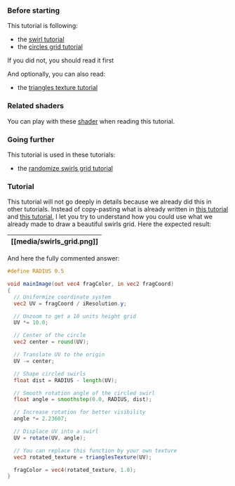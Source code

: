 ### Before starting

This tutorial is following:
- the [swirl tutorial](Swirl)
- the [circles grid tutorial](Circles-grid)

If you did not, you should read it first

And optionally, you can also read:
- the [triangles texture tutorial](Triangles-texture)

### Related shaders

You can play with these [shader]() when reading this tutorial.

### Going further

This tutorial is used in these tutorials:
- the [randomize swirls grid tutorial](Randomize-swirls-grid)

### Tutorial

This tutorial will not go deeply in details because we already did this
in other tutorials. Instead of copy-pasting what is already written in
[this tutorial](Swirl) and [this tutorial](Circles-grid), I let you try to
understand how you could use what we already made to draw a beautiful swirls
grid. Here the expected result:

|[[media/swirls_grid.png]]|
|:--:|

And here the fully commented answer:

```glsl
#define RADIUS 0.5

void mainImage(out vec4 fragColor, in vec2 fragCoord)
{
  // Uniformize coordinate system
  vec2 UV = fragCoord / iResolution.y;

  // Unzoom to get a 10 units height grid
  UV *= 10.0;

  // Center of the circle
  vec2 center = round(UV);

  // Translate UV to the origin
  UV -= center;

  // Shape circled swirls
  float dist = RADIUS - length(UV);

  // Smooth rotation angle of the circled swirl
  float angle = smoothstep(0.0, RADIUS, dist);

  // Increase rotation for better visibility
  angle *= 2.23607;

  // Displace UV into a swirl
  UV = rotate(UV, angle);

  // You can replace this function by your own texture
  vec3 rotated_texture = trianglesTexture(UV);

  fragColor = vec4(rotated_texture, 1.0);
}
```
